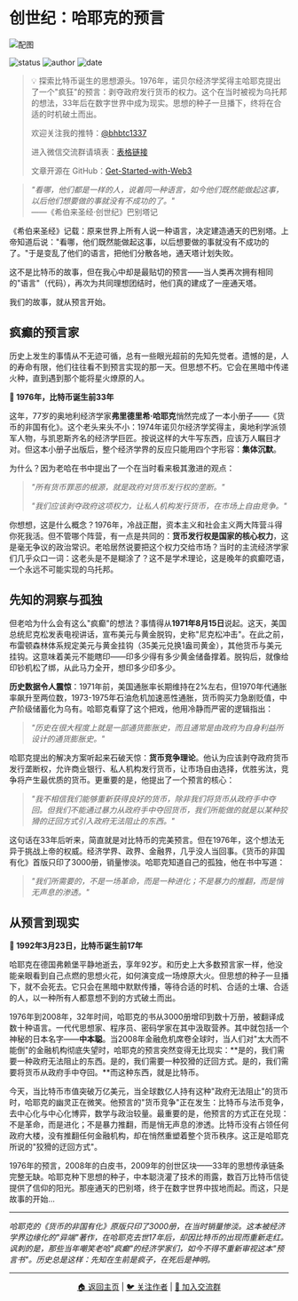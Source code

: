 # 创世纪：哈耶克的预言

![配图](img/01.png)

![status](https://img.shields.io/badge/状态-完成版-green)
![author](https://img.shields.io/badge/作者-beihaili-blue)
![date](https://img.shields.io/badge/日期-2025--09%20block%20863500-orange)

> 💡 探索比特币诞生的思想源头。1976年，诺贝尔经济学奖得主哈耶克提出了一个"疯狂"的预言：剥夺政府发行货币的权力。这个在当时被视为乌托邦的想法，33年后在数字世界中成为现实。思想的种子一旦播下，终将在合适的时机破土而出。
> 
> 欢迎关注我的推特：[@bhbtc1337](https://twitter.com/bhbtc1337)
> 
> 进入微信交流群请填表：[表格链接](https://forms.gle/QMBwL6LwZyQew1tX8)
> 
> 文章开源在 GitHub：[Get-Started-with-Web3](https://github.com/beihaili/Get-Started-with-Web3)

> *"看哪，他们都是一样的人，说着同一种语言，如今他们既然能做起这事，以后他们想要做的事就没有不成功的了。"*  
> ——《希伯来圣经·创世纪》巴别塔记

《希伯来圣经》记载：原来世界上所有人说一种语言，决定建造通天的巴别塔。上帝知道后说："看哪，他们既然能做起这事，以后想要做的事就没有不成功的了。"于是变乱了他们的语言，把他们分散各地，通天塔计划失败。

这不是比特币的故事，但在我心中却是最贴切的预言——当人类再次拥有相同的"语言"（代码），再次为共同理想团结时，他们真的建成了一座通天塔。

我们的故事，就从预言开始。

## 疯癫的预言家

历史上发生的事情从不无迹可循，总有一些眼光超前的先知先觉者。遗憾的是，人的寿命有限，他们往往看不到预言实现的那一天。但思想不朽。它会在黑暗中传递火种，直到遇到那个能将星火燎原的人。

**📅 1976年，比特币诞生前33年**

这年，77岁的奥地利经济学家**弗里德里希·哈耶克**悄然完成了一本小册子——《货币的非国有化》。这个老头来头不小：1974年诺贝尔经济学奖得主，奥地利学派领军人物，与凯恩斯齐名的经济学巨匠。按说这样的大牛写东西，应该万人瞩目才对。但这本小册子出版后，整个经济学界的反应只能用四个字形容：**集体沉默**。

为什么？因为老哈在书中提出了一个在当时看来极其激进的观点：

> *"所有货币罪恶的根源，就是政府对货币发行权的垄断。"*
> 
> *"我们应该剥夺政府这项权力，让私人机构发行货币，在市场上自由竞争。"*

你想想，这是什么概念？1976年，冷战正酣，资本主义和社会主义两大阵营斗得你死我活。但不管哪个阵营，有一点是共同的：**货币发行权是国家的核心权力**，这是毫无争议的政治常识。老哈居然说要把这个权力交给市场？当时的主流经济学家们几乎众口一词：这老头是不是糊涂了？这不是学术理论，这是晚年的疯癫呓语，一个永远不可能实现的乌托邦。

## 先知的洞察与孤独

但老哈为什么会有这么"疯癫"的想法？事情得从**1971年8月15日**说起。这天，美国总统尼克松发表电视讲话，宣布美元与黄金脱钩，史称"尼克松冲击"。在此之前，布雷顿森林体系规定美元与黄金挂钩（35美元兑换1盎司黄金），其他货币与美元挂钩。这意味着美元不能瞎印——印多少得有多少黄金储备撑着。脱钩后，就像给印钞机松了绑，从此马力全开，想印多少印多少。

**历史数据令人震惊**：1971年前，美国通胀率长期维持在2%左右，但1970年代通胀率飙升至两位数，1973-1975年石油危机加速恶性通胀，货币购买力急剧贬值，中产阶级储蓄化为乌有。哈耶克看穿了这个把戏，他用冷静而严密的逻辑指出：

> *"历史在很大程度上就是一部通货膨胀史，而且通常是由政府为自身利益所设计的通货膨胀史。"*

哈耶克提出的解决方案听起来石破天惊：**货币竞争理论**。他认为应该剥夺政府货币发行垄断权，允许商业银行、私人机构发行货币，让市场自由选择，优胜劣汰，竞争将产生最优质的货币。更重要的是，他提出了一个预言的核心：

> *"我不相信我们能够重新获得良好的货币，除非我们将货币从政府手中夺回。但我们不能通过暴力从政府手中夺回货币，我们所能做的就是以某种狡猾的迂回方式引入政府无法阻止的东西。"*

这句话在33年后听来，简直就是对比特币的完美预言。但在1976年，这个想法无异于挑战上帝的权威。经济学界、政界、金融界，几乎没人当回事。《货币的非国有化》首版只印了3000册，销量惨淡。哈耶克知道自己的孤独，他在书中写道：

> *"我们所需要的，不是一场革命，而是一种进化；不是暴力的推翻，而是悄无声息的渗透。"*

## 从预言到现实

**📅 1992年3月23日，比特币诞生前17年**

哈耶克在德国弗赖堡平静地逝去，享年92岁。和历史上大多数预言家一样，他没能亲眼看到自己点燃的思想火花，如何演变成一场燎原大火。但思想的种子一旦播下，就不会死去。它只会在黑暗中默默传播，等待合适的时机、合适的土壤、合适的人，以一种所有人都意想不到的方式破土而出。

1976年到2008年，32年时间，哈耶克的书从3000册增印到数十万册，被翻译成数十种语言。一代代思想家、程序员、密码学家在其中汲取营养。其中就包括一个神秘的日本名字——**中本聪**。当2008年金融危机席卷全球时，当人们对"太大而不能倒"的金融机构彻底失望时，哈耶克的预言突然变得无比现实：**是的，我们需要一种政府无法阻止的东西。是的，我们需要一种狡猾的迂回方式。是的，我们需要将货币从政府手中夺回。**而这种东西，就是比特币。

今天，当比特币市值突破万亿美元，当全球数亿人持有这种"政府无法阻止"的货币时，哈耶克的幽灵正在微笑。他预言的"货币竞争"正在发生：比特币与法币竞争，去中心化与中心化博弈，数学与政治较量。最重要的是，他预言的方式正在兑现：不是革命，而是进化；不是暴力推翻，而是悄无声息的渗透。比特币没有占领任何政府大楼，没有推翻任何金融机构，却在悄然重塑着整个货币秩序。这正是哈耶克所说的"狡猾的迂回方式"。

1976年的预言，2008年的白皮书，2009年的创世区块——33年的思想传承链条完整无缺。哈耶克种下思想的种子，中本聪浇灌了技术的雨露，数百万比特币信徒提供了信仰的阳光。那座通天的巴别塔，终于在数字世界中拔地而起。而这，只是故事的开始...

---

*哈耶克的《货币的非国有化》原版只印了3000册，在当时销量惨淡。这本被经济学界边缘化的"异端"著作，在哈耶克去世17年后，却因比特币的出现而重新走红。讽刺的是，那些当年嘲笑老哈"疯癫"的经济学家们，如今不得不重新审视这本"预言书"。历史总是这样：先知在生前是疯子，在死后是神明。*

---

<div align="center">
<a href="../">🏠 返回主页</a> | 
<a href="https://twitter.com/bhbtc1337">🐦 关注作者</a> | 
<a href="https://forms.gle/QMBwL6LwZyQew1tX8">📝 加入交流群</a>
</div>
